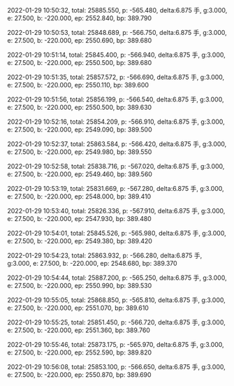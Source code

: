 2022-01-29 10:50:32, total: 25885.550, p: -565.480, delta:6.875 手, g:3.000, e: 27.500, b: -220.000, ep: 2552.840, bp: 389.790

2022-01-29 10:50:53, total: 25848.689, p: -566.750, delta:6.875 手, g:3.000, e: 27.500, b: -220.000, ep: 2550.690, bp: 389.680

2022-01-29 10:51:14, total: 25845.400, p: -566.940, delta:6.875 手, g:3.000, e: 27.500, b: -220.000, ep: 2550.500, bp: 389.680

2022-01-29 10:51:35, total: 25857.572, p: -566.690, delta:6.875 手, g:3.000, e: 27.500, b: -220.000, ep: 2550.110, bp: 389.600

2022-01-29 10:51:56, total: 25856.199, p: -566.540, delta:6.875 手, g:3.000, e: 27.500, b: -220.000, ep: 2550.500, bp: 389.630

2022-01-29 10:52:16, total: 25854.209, p: -566.910, delta:6.875 手, g:3.000, e: 27.500, b: -220.000, ep: 2549.090, bp: 389.500

2022-01-29 10:52:37, total: 25863.584, p: -566.420, delta:6.875 手, g:3.000, e: 27.500, b: -220.000, ep: 2549.980, bp: 389.550

2022-01-29 10:52:58, total: 25838.716, p: -567.020, delta:6.875 手, g:3.000, e: 27.500, b: -220.000, ep: 2549.460, bp: 389.560

2022-01-29 10:53:19, total: 25831.669, p: -567.280, delta:6.875 手, g:3.000, e: 27.500, b: -220.000, ep: 2548.000, bp: 389.410

2022-01-29 10:53:40, total: 25826.336, p: -567.910, delta:6.875 手, g:3.000, e: 27.500, b: -220.000, ep: 2547.930, bp: 389.480

2022-01-29 10:54:01, total: 25845.526, p: -565.980, delta:6.875 手, g:3.000, e: 27.500, b: -220.000, ep: 2549.380, bp: 389.420

2022-01-29 10:54:23, total: 25863.932, p: -566.280, delta:6.875 手, g:3.000, e: 27.500, b: -220.000, ep: 2548.680, bp: 389.370

2022-01-29 10:54:44, total: 25887.200, p: -565.250, delta:6.875 手, g:3.000, e: 27.500, b: -220.000, ep: 2550.990, bp: 389.530

2022-01-29 10:55:05, total: 25868.850, p: -565.810, delta:6.875 手, g:3.000, e: 27.500, b: -220.000, ep: 2551.070, bp: 389.610

2022-01-29 10:55:25, total: 25851.450, p: -566.720, delta:6.875 手, g:3.000, e: 27.500, b: -220.000, ep: 2551.360, bp: 389.760

2022-01-29 10:55:46, total: 25873.175, p: -565.970, delta:6.875 手, g:3.000, e: 27.500, b: -220.000, ep: 2552.590, bp: 389.820

2022-01-29 10:56:08, total: 25853.100, p: -566.650, delta:6.875 手, g:3.000, e: 27.500, b: -220.000, ep: 2550.870, bp: 389.690